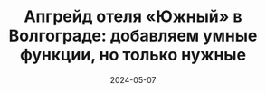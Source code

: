 ---
title: 'Апгрейд отеля «Южный» в Волгограде: добавляем умные функции, но только нужные'
url: https://habr.com/ru/companies/wirenboard/articles/812721/
cover: /img/articles/upgrade_yuzhny_hotel.webp
date: 2024-05-07
category: business_objects
---